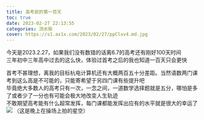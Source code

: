 ```yaml
---
title: 高考前的第一百天
toc: true
date: 2023-02-27 22:13:55
categories: 流水账
cover: https://s1.ax1x.com/2023/02/27/ppClxv4.md.jpg
---
```


今天是2023.2.27，如果我们没有数错的话离6.7的高考还有刚好100天时间  
三年初中三年高中过去的这么快，体验过首考之后的我也知道一百天只会更快
<!-- more -->
首考不甚理想，离我的目标杭电计算机还有大概两百五十分差距。当然语数两门课考到这么高是不可能的，只能寄希望于另四门课有些提升吧  
毕竟绝大多数人的高考只有一次，一念之间，一道数学选择题就是五分，哪怕是多了或者少了一分也有可能会极大地改变人生轨迹  
不敢期望高考能有什么超常发挥，每门课都能发挥出应有的水平就是很大的幸运了
![](https://s1.ax1x.com/2023/02/27/ppClxv4.jpg)
（这是晚上在操场上拍的星空）